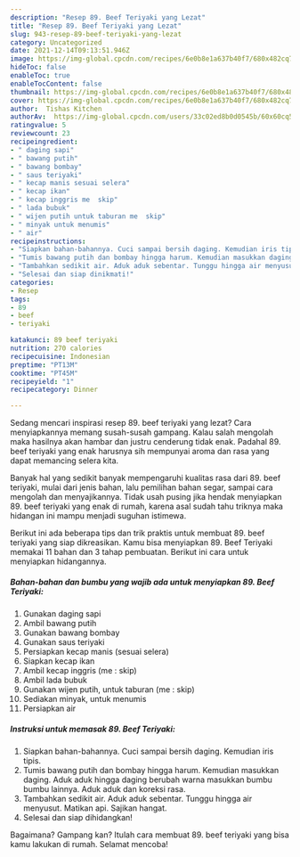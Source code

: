 ```yaml
---
description: "Resep 89. Beef Teriyaki yang Lezat"
title: "Resep 89. Beef Teriyaki yang Lezat"
slug: 943-resep-89-beef-teriyaki-yang-lezat
category: Uncategorized
date: 2021-12-14T09:13:51.946Z
image: https://img-global.cpcdn.com/recipes/6e0b8e1a637b40f7/680x482cq70/89-beef-teriyaki-foto-resep-utama.jpg
hideToc: false
enableToc: true
enableTocContent: false
thumbnail: https://img-global.cpcdn.com/recipes/6e0b8e1a637b40f7/680x482cq70/89-beef-teriyaki-foto-resep-utama.jpg
cover: https://img-global.cpcdn.com/recipes/6e0b8e1a637b40f7/680x482cq70/89-beef-teriyaki-foto-resep-utama.jpg
author:  Tishas Kitchen
authorAv:  https://img-global.cpcdn.com/users/33c02ed8b0d0545b/60x60cq50/avatar.jpg
ratingvalue: 5
reviewcount: 23
recipeingredient:
- " daging sapi"
- " bawang putih"
- " bawang bombay"
- " saus teriyaki"
- " kecap manis sesuai selera"
- " kecap ikan"
- " kecap inggris me  skip"
- " lada bubuk"
- " wijen putih untuk taburan me  skip"
- " minyak untuk menumis"
- " air"
recipeinstructions:
- "Siapkan bahan-bahannya. Cuci sampai bersih daging. Kemudian iris tipis."
- "Tumis bawang putih dan bombay hingga harum. Kemudian masukkan daging. Aduk aduk hingga daging berubah warna masukkan bumbu bumbu lainnya. Aduk aduk dan koreksi rasa."
- "Tambahkan sedikit air. Aduk aduk sebentar. Tunggu hingga air menyusut. Matikan api. Sajikan hangat."
- "Selesai dan siap dinikmati!"
categories:
- Resep
tags:
- 89
- beef
- teriyaki

katakunci: 89 beef teriyaki 
nutrition: 270 calories
recipecuisine: Indonesian
preptime: "PT13M"
cooktime: "PT45M"
recipeyield: "1"
recipecategory: Dinner

---
```



Sedang mencari inspirasi resep 89. beef teriyaki yang lezat? Cara menyiapkannya memang susah-susah gampang. Kalau salah mengolah maka hasilnya akan hambar dan justru cenderung tidak enak. Padahal 89. beef teriyaki yang enak harusnya sih mempunyai aroma dan rasa yang dapat memancing selera kita.


Banyak hal yang sedikit banyak mempengaruhi kualitas rasa dari 89. beef teriyaki, mulai dari jenis bahan, lalu pemilihan bahan segar, sampai cara mengolah dan menyajikannya. Tidak usah pusing jika hendak menyiapkan 89. beef teriyaki yang enak di rumah, karena asal sudah tahu triknya maka hidangan ini mampu menjadi suguhan istimewa.




Berikut ini ada beberapa tips dan trik praktis untuk membuat 89. beef teriyaki yang siap dikreasikan. Kamu bisa menyiapkan 89. Beef Teriyaki memakai 11 bahan dan 3 tahap pembuatan. Berikut ini cara untuk menyiapkan hidangannya.

<!--inarticleads1-->

##### Bahan-bahan dan bumbu yang wajib ada untuk menyiapkan 89. Beef Teriyaki:

1. Gunakan  daging sapi
1. Ambil  bawang putih
1. Gunakan  bawang bombay
1. Gunakan  saus teriyaki
1. Persiapkan  kecap manis (sesuai selera)
1. Siapkan  kecap ikan
1. Ambil  kecap inggris (me : skip)
1. Ambil  lada bubuk
1. Gunakan  wijen putih, untuk taburan (me : skip)
1. Sediakan  minyak, untuk menumis
1. Persiapkan  air




<!--inarticleads2-->

##### Instruksi untuk memasak 89. Beef Teriyaki:

1. Siapkan bahan-bahannya. Cuci sampai bersih daging. Kemudian iris tipis.
1. Tumis bawang putih dan bombay hingga harum. Kemudian masukkan daging. Aduk aduk hingga daging berubah warna masukkan bumbu bumbu lainnya. Aduk aduk dan koreksi rasa.
1. Tambahkan sedikit air. Aduk aduk sebentar. Tunggu hingga air menyusut. Matikan api. Sajikan hangat.
1. Selesai dan siap dihidangkan!



Bagaimana? Gampang kan? Itulah cara membuat 89. beef teriyaki yang bisa kamu lakukan di rumah. Selamat mencoba!

